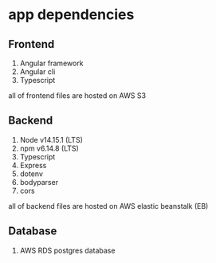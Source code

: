 # app dependencies

## Frontend
1. Angular framework
2. Angular cli
3. Typescript

all of frontend files are hosted on AWS S3

## Backend
1. Node v14.15.1 (LTS)
2. npm v6.14.8 (LTS)
3. Typescript
4. Express
5. dotenv
6. bodyparser
7. cors

all of backend files are hosted on AWS elastic beanstalk (EB)

## Database
1. AWS RDS postgres database